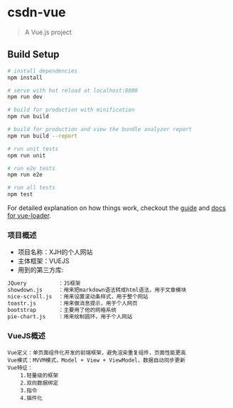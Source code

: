 # csdn-vue

> A Vue.js project

## Build Setup

``` bash
# install dependencies
npm install

# serve with hot reload at localhost:8080
npm run dev

# build for production with minification
npm run build

# build for production and view the bundle analyzer report
npm run build --report

# run unit tests
npm run unit

# run e2e tests
npm run e2e

# run all tests
npm test
```

For detailed explanation on how things work, checkout the [guide](http://vuejs-templates.github.io/webpack/) and [docs for vue-loader](http://vuejs.github.io/vue-loader).
 
### 项目概述
- 项目名称：XJH的个人网站
- 主体框架：VUEJS  
- 用到的第三方库:
``` bash
JQuery          ：JS框架
showdown.js     ：用来把markdown语法转成html语法，用于文章模块
nice-scroll.js  ：用来设置滚动条样式，用于整个网站
toastr.js       ：用来做消息提示，用于个人网页
bootstrap       ：主要用了他的网格系统
pie-chart.js    ：用来绘制圆环，用于个人网站
```
### VueJS概述
    Vue定义：单页面组件化开发的前端框架，避免渲染重复组件，页面性能更高
    Vue模式：MVVM模式，Model + View + ViewModel，数据自动同步更新
    Vue特征：
        1.轻量级的框架
 	    2.双向数据绑定
        3.指令
        4.插件化
